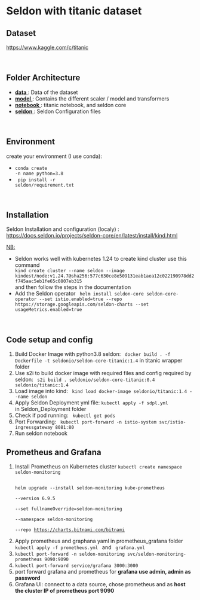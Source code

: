 # Seldon with titanic dataset 

## Dataset


https://www.kaggle.com/c/titanic


<br>

## Folder Architecture
<ul>
    
<li> <ins> <strong>data</strong> </ins> :  Data of the dataset </li>

<li> <ins> <strong>model</strong> </ins> :  Contains the different scaler / model and 
    transformers </li>

<li> <ins> <strong>notebook</strong> </ins> : titanic notebook, and seldon core  </li>

<li> <ins> <strong>seldon</strong> </ins> :  Seldon Configuration files</li>
</ul>
</br>

## Environment

create your environment (I use conda): 
    <ul>
        <li> <code>conda create -n  name python=3.8 </code></li>
        <li> <code> pip install -r seldon/requirement.txt</code></li>
    </ul>
</br>

## Installation

Seldon Installation and configuration (localy) : https://docs.seldon.io/projects/seldon-core/en/latest/install/kind.html

<ins> NB: </ins> 

<ul> 
<li>Seldon works well with kubernetes 1.24 to create kind cluster use this command 
<code>  
kind create cluster --name seldon --image kindest/node:v1.24.7@sha256:577c630ce8e509131eab1aea12c022190978dd2f745aac5eb1fe65c0807eb315
</code>
and then follow the steps in the documentation</li>

<li> Add the Seldon operator <code> helm install seldon-core seldon-core-operator --set istio.enabled=true --repo https://storage.googleapis.com/seldon-charts --set usageMetrics.enabled=true </code>
</li>
</ul>

</br>

## Code setup and config
<ol>
<li> Build Docker Image with python3.8 seldon: <code> docker build . -f Dockerfile -t seldonio/seldon-core-titanic:1.4</code> in titanic wrapper folder
<li> Use s2i to build docker image with required files and config required by seldon: <code> s2i build . seldonio/seldon-core-titanic:0.4  seldonio/titanic:1.4 </code>
<li> Load image into kind: <code> kind load docker-image seldonio/titanic:1.4 --name seldon </code></li>
<li> Apply Seldon Deployment yml file: <code>kubectl apply -f sdpl.yml</code></li> in Seldon_Deployment folder
<li> Check if pod running: <code> kubectl get pods</code></li>
<li> Port Forwarding: <code> kubectl port-forward -n istio-system svc/istio-ingressgateway 8081:80 </code>
<li> Run seldon notebook
</ol>

## Prometheus and Grafana

<ol>
   
 <li> Install Prometheus on Kubernetes cluster <code>kubectl create namespace seldon-monitoring

helm upgrade --install seldon-monitoring kube-prometheus \
    --version 6.9.5 \
    --set fullnameOverride=seldon-monitoring \
    --namespace seldon-monitoring \
    --repo https://charts.bitnami.com/bitnami </code></li>

<li>  Apply prometheus and graphana yaml in prometheus_grafana folder <code> kubectl apply -f prometheus.yml </code> and <code> grafana.yml </code> </li>
<li><code>kubectl port-forward -n seldon-monitoring svc/seldon-monitoring-prometheus 9090:9090</code></li>
<li><code>kubectl port-forward service/grafana 3000:3000</code></li>
<li> port forward grafana and prometheus for <strong> grafana use admin, admin as password </strong>
<li> Grafana UI: connect to a data source, chose prometheus and as <strong>host the cluster IP of prometheus port 9090</strong>
